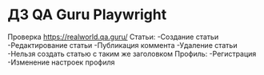 # ДЗ QA Guru Playwright
Проверка https://realworld.qa.guru/ 
Статьи:
-Создание статьи
-Редактирование статьи
-Публикация коммента
-Удаление статьи
-Нельзя создать статью с таким же заголовком
Профиль:
-Регистрация
-Изменение настроек профиля